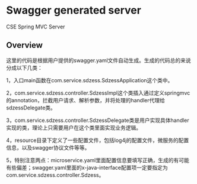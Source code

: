 # Swagger generated server

CSE Spring MVC Server


## Overview
这里的代码是根据用户提供的swagger.yaml文件自动生成。生成的代码总的来说分成以下几类：

1，入口main函数在com.service.sdzess.SdzessApplication这个类中。

2，com.service.sdzess.controller.SdzessImpl这个类插入通过定义springmvc的annotation，拦截用户请求、解析参数，并将处理的handler代理给sdzessDelegate类。

3，com.service.sdzess.controller.SdzessDelegate类是用户实现具体handler实现的类，理论上只需要用户在这个类里面实现业务逻辑。


4，resource目录下定义了一些配置文件，包括log4j的配置文件，微服务的配置信息，以及swagger协议文件等等。

5，特别注意两点：microservice.yaml里面配置信息要填写正确，生成的有可能有些偏差；swagger.yaml里面的x-java-interface配置项一定要指定为com.service.sdzess.controller.Sdzess。
